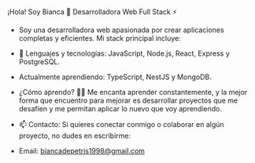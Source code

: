 ¡Hola! Soy Bianca 👋
Desarrolladora Web Full Stack ⚡
- Soy una desarrolladora web apasionada por crear aplicaciones completas y eficientes. Mi stack principal incluye:

- 👀 Lenguajes y tecnologías: JavaScript, Node.js, React, Express y PostgreSQL.
- Actualmente aprendiendo: TypeScript, NestJS y MongoDB.
 
- ¿Cómo aprendo? 🌱💞️ Me encanta aprender constantemente, y la mejor forma que encuentro para mejorar es desarrollar proyectos que me desafíen y me permitan aplicar lo nuevo que voy aprendiendo.

- 📫 Contacto: Si quieres conectar conmigo o colaborar en algún proyecto, no dudes en escribirme:
- Email: biancadepetris1998@gmail.com

